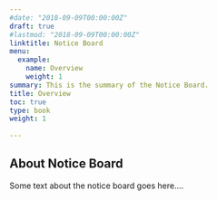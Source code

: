 ```yaml
---
#date: "2018-09-09T00:00:00Z"
draft: true
#lastmod: "2018-09-09T00:00:00Z"
linktitle: Notice Board
menu:
  example:
    name: Overview
    weight: 1
summary: This is the summary of the Notice Board.
title: Overview
toc: true
type: book
weight: 1
  
---
```


## About Notice Board
Some text about the notice board goes here....
